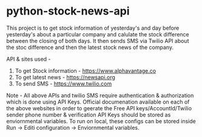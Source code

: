 # python-stock-news-api

This project is to get stock information of yesterday's and day before yesterday's about a particular company and calulate the stock difference between the closing of both days. It then sends SMS via Twilio API about the stoc difference and then the latest stock news of the company.

API & sites used -
1. To get Stock information - https://www.alphavantage.co
2. To get latest news - https://newsapi.org
3. To send SMS - https://www.twilio.com

Note - All above APIs and twilio SMS require authentication & authorization which is done using API Keys. Official documenation available on each of the above websites in order to geerate the Free API keys/AccountId/Twilio sender phone number & verification
API Keys should be stored as enviornmental variables. To run on local, these configs can be stored inside Run -> Editi configuration -> Enviornmental variables.
